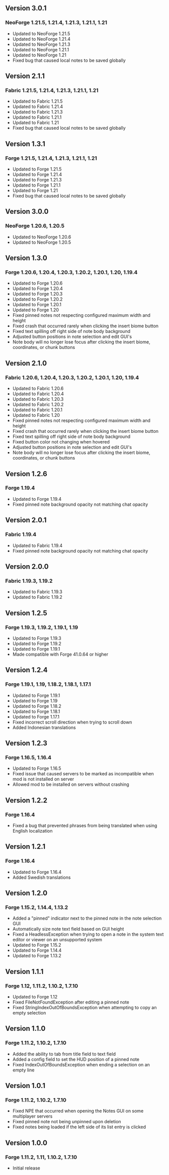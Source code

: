 ## Version 3.0.1
### NeoForge 1.21.5, 1.21.4, 1.21.3, 1.21.1, 1.21
- Updated to NeoForge 1.21.5
- Updated to NeoForge 1.21.4
- Updated to NeoForge 1.21.3
- Updated to NeoForge 1.21.1
- Updated to NeoForge 1.21
- Fixed bug that caused local notes to be saved globally

## Version 2.1.1
### Fabric 1.21.5, 1.21.4, 1.21.3, 1.21.1, 1.21
- Updated to Fabric 1.21.5
- Updated to Fabric 1.21.4
- Updated to Fabric 1.21.3
- Updated to Fabric 1.21.1
- Updated to Fabric 1.21
- Fixed bug that caused local notes to be saved globally

## Version 1.3.1
### Forge 1.21.5, 1.21.4, 1.21.3, 1.21.1, 1.21
- Updated to Forge 1.21.5
- Updated to Forge 1.21.4
- Updated to Forge 1.21.3
- Updated to Forge 1.21.1
- Updated to Forge 1.21
- Fixed bug that caused local notes to be saved globally

## Version 3.0.0
### NeoForge 1.20.6, 1.20.5
- Updated to NeoForge 1.20.6
- Updated to NeoForge 1.20.5

## Version 1.3.0
### Forge 1.20.6, 1.20.4, 1.20.3, 1.20.2, 1.20.1, 1.20, 1.19.4
- Updated to Forge 1.20.6
- Updated to Forge 1.20.4
- Updated to Forge 1.20.3
- Updated to Forge 1.20.2
- Updated to Forge 1.20.1
- Updated to Forge 1.20
- Fixed pinned notes not respecting configured maximum width and height
- Fixed crash that occurred rarely when clicking the insert biome button
- Fixed text spilling off right side of note body background
- Adjusted button positions in note selection and edit GUI's
- Note body will no longer lose focus after clicking the insert biome, coordinates, or chunk buttons

## Version 2.1.0
### Fabric 1.20.6, 1.20.4, 1.20.3, 1.20.2, 1.20.1, 1.20, 1.19.4
- Updated to Fabric 1.20.6
- Updated to Fabric 1.20.4
- Updated to Fabric 1.20.3
- Updated to Fabric 1.20.2
- Updated to Fabric 1.20.1
- Updated to Fabric 1.20
- Fixed pinned notes not respecting configured maximum width and height
- Fixed crash that occurred rarely when clicking the insert biome button
- Fixed text spilling off right side of note body background
- Fixed button color not changing when hovered
- Adjusted button positions in note selection and edit GUI's
- Note body will no longer lose focus after clicking the insert biome, coordinates, or chunk buttons

## Version 1.2.6
### Forge 1.19.4
- Updated to Forge 1.19.4
- Fixed pinned note background opacity not matching chat opacity

## Version 2.0.1
### Fabric 1.19.4
- Updated to Fabric 1.19.4
- Fixed pinned note background opacity not matching chat opacity

## Version 2.0.0
### Fabric 1.19.3, 1.19.2
- Updated to Fabric 1.19.3
- Updated to Fabric 1.19.2

## Version 1.2.5
### Forge 1.19.3, 1.19.2, 1.19.1, 1.19
- Updated to Forge 1.19.3
- Updated to Forge 1.19.2
- Updated to Forge 1.19.1
- Made compatible with Forge 41.0.64 or higher

## Version 1.2.4
### Forge 1.19.1, 1.19, 1.18.2, 1.18.1, 1.17.1
- Updated to Forge 1.19.1
- Updated to Forge 1.19
- Updated to Forge 1.18.2
- Updated to Forge 1.18.1
- Updated to Forge 1.17.1
- Fixed incorrect scroll direction when trying to scroll down
- Added Indonesian translations

## Version 1.2.3
### Forge 1.16.5, 1.16.4
- Updated to Forge 1.16.5
- Fixed issue that caused servers to be marked as incompatible when mod is not installed on server
- Allowed mod to be installed on servers without crashing

## Version 1.2.2
### Forge 1.16.4
- Fixed a bug that prevented phrases from being translated when using English localization

## Version 1.2.1
### Forge 1.16.4
- Updated to Forge 1.16.4
- Added Swedish translations

## Version 1.2.0
### Forge 1.15.2, 1.14.4, 1.13.2
- Added a "pinned" indicator next to the pinned note in the note selection GUI
- Automatically size note text field based on GUI height
- Fixed a HeadlessException when trying to open a note in the system text editor or viewer on an unsupported system
- Updated to Forge 1.15.2
- Updated to Forge 1.14.4
- Updated to Forge 1.13.2

## Version 1.1.1
### Forge 1.12, 1.11.2, 1.10.2, 1.7.10
- Updated to Forge 1.12
- Fixed FileNotFoundException after editing a pinned note
- Fixed StringIndexOutOfBoundsException when attempting to copy an empty selection

## Version 1.1.0
### Forge 1.11.2, 1.10.2, 1.7.10
- Added the ability to tab from title field to text field
- Added a config field to set the HUD position of a pinned note
- Fixed IndexOutOfBoundsException when ending a selection on an empty line

## Version 1.0.1
### Forge 1.11.2, 1.10.2, 1.7.10
- Fixed NPE that occurred when opening the Notes GUI on some multiplayer servers
- Fixed pinned note not being unpinned upon deletion
- Fixed notes being loaded if the left side of its list entry is clicked

## Version 1.0.0
### Forge 1.11.2, 1.11, 1.10.2, 1.7.10
- Initial release
